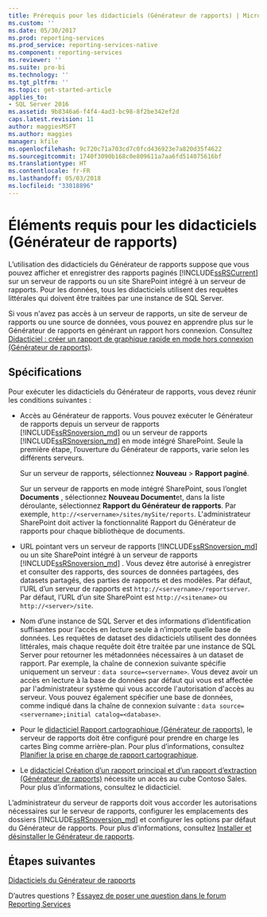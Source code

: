 ```yaml
---
title: Prérequis pour les didacticiels (Générateur de rapports) | Microsoft Docs
ms.custom: ''
ms.date: 05/30/2017
ms.prod: reporting-services
ms.prod_service: reporting-services-native
ms.component: reporting-services
ms.reviewer: ''
ms.suite: pro-bi
ms.technology: ''
ms.tgt_pltfrm: ''
ms.topic: get-started-article
applies_to:
- SQL Server 2016
ms.assetid: 9b8346a6-f4f4-4ad3-bc98-8f2be342ef2d
caps.latest.revision: 11
author: maggiesMSFT
ms.author: maggies
manager: kfile
ms.openlocfilehash: 9c720c71a703cd7c0fcd436923e7a820d35f4622
ms.sourcegitcommit: 1740f3090b168c0e809611a7aa6fd514075616bf
ms.translationtype: HT
ms.contentlocale: fr-FR
ms.lasthandoff: 05/03/2018
ms.locfileid: "33018896"
---
```

# <a name="prerequisites-for-tutorials-report-builder"></a>Éléments requis pour les didacticiels (Générateur de rapports)

L’utilisation des didacticiels du Générateur de rapports suppose que vous pouvez afficher et enregistrer des rapports paginés [!INCLUDE[ssRSCurrent](../includes/ssrscurrent-md.md)] sur un serveur de rapports ou un site SharePoint intégré à un serveur de rapports. Pour les données, tous les didacticiels utilisent des requêtes littérales qui doivent être traitées par une instance de SQL Server.  
  
Si vous n'avez pas accès à un serveur de rapports, un site de serveur de rapports ou une source de données, vous pouvez en apprendre plus sur le Générateur de rapports en générant un rapport hors connexion. Consultez [Didacticiel : créer un rapport de graphique rapide en mode hors connexion &#40;Générateur de rapports&#41;](../reporting-services/report-builder/tutorial-create-a-quick-chart-report-offline-report-builder.md).  

## <a name="requirements"></a>Spécifications

Pour exécuter les didacticiels du Générateur de rapports, vous devez réunir les conditions suivantes :  
  
-   Accès au Générateur de rapports. Vous pouvez exécuter le Générateur de rapports depuis un serveur de rapports [!INCLUDE[ssRSnoversion_md](../includes/ssrsnoversion-md.md)] ou un serveur de rapports [!INCLUDE[ssRSnoversion_md](../includes/ssrsnoversion-md.md)] en mode intégré SharePoint. Seule la première étape, l’ouverture du Générateur de rapports, varie selon les différents serveurs.  
  
    Sur un serveur de rapports, sélectionnez **Nouveau** > **Rapport paginé**.
  
    Sur un serveur de rapports en mode intégré SharePoint, sous l’onglet **Documents** , sélectionnez **Nouveau Document**et, dans la liste déroulante, sélectionnez **Rapport du Générateur de rapports**. Par exemple, `http://<servername>/sites/mySite/reports`. L'administrateur SharePoint doit activer la fonctionnalité Rapport du Générateur de rapports pour chaque bibliothèque de documents.  
  
-   URL pointant vers un serveur de rapports [!INCLUDE[ssRSnoversion_md](../includes/ssrsnoversion-md.md)] ou un site SharePoint intégré à un serveur de rapports [!INCLUDE[ssRSnoversion_md](../includes/ssrsnoversion-md.md)] . Vous devez être autorisé à enregistrer et consulter des rapports, des sources de données partagées, des datasets partagés, des parties de rapports et des modèles. Par défaut, l’URL d’un serveur de rapports est `http://<servername>/reportserver`. Par défaut, l’URL d’un site SharePoint est `http://<sitename>` ou `http://<server>/site`.  
  
-   Nom d’une instance de SQL Server et des informations d’identification suffisantes pour l’accès en lecture seule à n’importe quelle base de données. Les requêtes de dataset des didacticiels utilisent des données littérales, mais chaque requête doit être traitée par une instance de SQL Server pour retourner les métadonnées nécessaires à un dataset de rapport. Par exemple, la chaîne de connexion suivante spécifie uniquement un serveur : `data source=<servername>`. Vous devez avoir un accès en lecture à la base de données par défaut qui vous est affectée par l'administrateur système qui vous accorde l'autorisation d'accès au serveur. Vous pouvez également spécifier une base de données, comme indiqué dans la chaîne de connexion suivante : `data source=<servername>;initial catalog=<database>`.  
  
-   Pour le [didacticiel Rapport cartographique (Générateur de rapports)](Tutorial:%20Map%20Report%20\(Report%20Builder\).md), le serveur de rapports doit être configuré pour prendre en charge les cartes Bing comme arrière-plan. Pour plus d’informations, consultez [Planifier la prise en charge de rapport cartographique](http://msdn.microsoft.com/en-us/5ddc97a7-7ee5-475d-bc49-3b814dce7e19).   

-   Le [didacticiel Création d’un rapport principal et d’un rapport d’extraction (Générateur de rapports)](Tutorial:%20Creating%20Drillthrough%20and%20Main%20Reports%20\(Report%20Builder\).md) nécessite un accès au cube Contoso Sales. Pour plus d’informations, consultez le didacticiel. 
  
L’administrateur du serveur de rapports doit vous accorder les autorisations nécessaires sur le serveur de rapports, configurer les emplacements des dossiers [!INCLUDE[ssRSnoversion_md](../includes/ssrsnoversion-md.md)] et configurer les options par défaut du Générateur de rapports. Pour plus d’informations, consultez [Installer et désinstaller le Générateur de rapports](http://msdn.microsoft.com/library/2c9a5814-17bf-4947-8fb3-6269e7caa416).  

## <a name="next-steps"></a>Étapes suivantes

[Didacticiels du Générateur de rapports](../reporting-services/report-builder-tutorials.md)  

D’autres questions ? [Essayez de poser une question dans le forum Reporting Services](http://go.microsoft.com/fwlink/?LinkId=620231)
